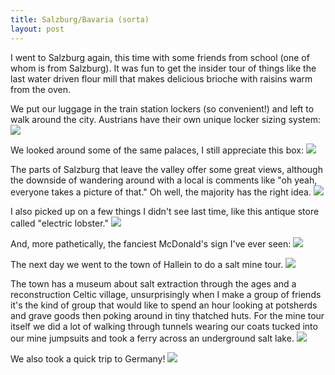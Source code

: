 ```yaml
---
title: Salzburg/Bavaria (sorta)
layout: post
---
```


I went to Salzburg again, this time with some friends from school (one of whom is from Salzburg). It was fun to get the insider tour of things like the last water driven flour mill that makes delicious brioche with raisins warm from the oven.

We put our luggage in the train station lockers (so convenient!) and left to walk around the city. Austrians have their own unique locker sizing system:
![]({{site.baseurl}}/assets/images/salz2/size.jpg)

We looked around some of the same palaces, I still appreciate this box:
![]({{site.baseurl}}/assets/images/salz2/box.jpg)

The parts of Salzburg that leave the valley offer some great views, although the downside of wandering around with a local is comments like "oh yeah, everyone takes a picture of that." Oh well, the majority has the right idea.
![]({{site.baseurl}}/assets/images/salz2/everyone.jpg)

I also picked up on a few things I didn't see last time, like this antique store called "electric lobster."
![]({{site.baseurl}}/assets/images/salz2/lobst.jpg)

And, more pathetically, the fanciest McDonald's sign I've ever seen:
![]({{site.baseurl}}/assets/images/salz2/mcyds.jpg)

The next day we went to the town of Hallein to do a salt mine tour.
![]({{site.baseurl}}/assets/images/salz2/hallein.jpg)

The town has a museum about salt extraction through the ages and a reconstruction Celtic village, unsurprisingly when I make a group of friends it's the kind of group that would like to spend an hour looking at potsherds and grave goods then poking around in tiny thatched huts. For the mine tour itself we did a lot of walking through tunnels wearing our coats tucked into our mine jumpsuits and took a ferry across an underground salt lake.
![]({{site.baseurl}}/assets/images/salz2/hot.jpg)

We also took a quick trip to Germany!
![]({{site.baseurl}}/assets/images/salz2/border.jpg)
